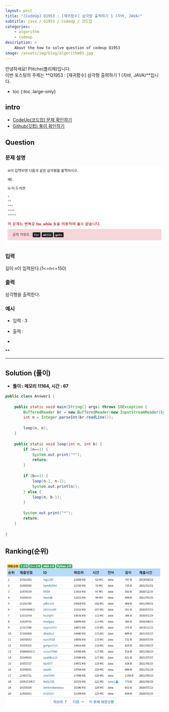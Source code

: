```yaml
---
layout: post
title: "[CodeUp] Q1953 : [재귀함수] 삼각형 출력하기 1 (자바, JAVA)"
subtitle: java / Q1953 / CodeUp / 코드업
categories:
    - algorithm
    - codeup
description: >
    About the how to solve question of codeup Q1953
image: /assets/img/blog/algorithm01.jpg
---
```


안녕하세요! Plitche(플리체)입니다.  
이번 포스팅의 주제는 **Q1953 : [재귀함수] 삼각형 출력하기 1 (자바, JAVA)**입니다.

* toc
{:toc .large-only}

## intro
* [CodeUp(코드업) 문제 확인하기](https://codeup.kr/problem.php?id=1953)  
* [Github(깃헙) 풀이 확인하기](https://github.com/plitche/CodeUp_Solution/tree/master/Q1901~Q2000/Q1953)  

## Question
### 문제 설명
![](/assets/post/codeup/Q1900~Q1999/20220114_02/01.JPG)  

### 입력
길이 n이 입력된다.(1<=n<=150)  

### 출력
삼각형을 출력한다.  
  
### 예시
* 입력 : 3  
  
* 출력 :  
*  
**  
***  
  
## Solution (풀이)
* **풀이 : 메모리 11164, 시간 : 67**  

```java
public class Answer1 {
	
	public static void main(String[] args) throws IOException {
        BufferedReader br = new BufferedReader(new InputStreamReader(System.in));
        int n = Integer.parseInt(br.readLine());
        
        loop(n, n);
	}
	
	public static void loop(int n, int b) {
		if (n==1) {
			System.out.print("*");
			return;
		}
		
		if (b==1) {
			loop(n-1, n-1);
			System.out.println();
		} else {
			loop(n, b-1);
		}
		
		System.out.print("*");
		return;
	}
    	 
}
```  

## Ranking(순위)
![](/assets/post/codeup/Q1900~Q1999/20220114_02/03.JPG)  